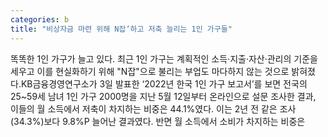 ```yaml
---
categories: b
title: "비상자금 마련 위해 N잡‘하고 저축 늘리는 1인 가구들"
---
```

똑똑한 1인 가구가 늘고 있다. 최근 1인 가구는 계획적인 소득‧지출‧자산‧관리의 기준을 세우고 이를 현실화하기 위해 "N잡"으로 불리는 부업도 마다하지 않는 것으로 밝혀졌다.KB금융경영연구소가 3일 발표한 ‘2022년 한국 1인 가구 보고서’를 보면 전국의 25~59세 남녀 1인 가구 2000명을 지난 5월 12일부터 온라인으로 설문 조사한 결과, 이들의 월 소득에서 저축이 차지하는 비중은 44.1%였다. 이는 2년 전 같은 조사(34.3%)보다 9.8%P 늘어난 결과였다. 반면 월 소득에서 소비가 차지하는 비중은